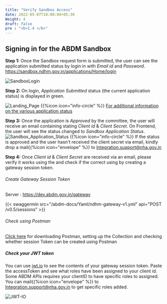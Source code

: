 ```yaml
---
title: "Verify Sandbox Access"
date: 2022-05-07T18:00:04+05:30
Weight: 4 
draft: false
pre : "<b>1.4 </b>"
---
```


## Signing in for the ABDM Sandbox

**Step 1:** Once the Sandbox request form is submitted, the user can see the application submitted status by login in with _Email id_ and _Password_.  
https://sandbox.ndhm.gov.in/applications/Home/login  

![SandboxLogin](/abdm-docs/img/SandboxLogin.png)  

**Step 2:** On login, _Application Submitted_ status (the current application status) is displayed in green.  

![Landing_Page](../Landing_Page.png) 
{{%icon icon="info-circle" %}} [For additional information on the various application status](../about_abdm_sandbox#abdm-sandbox-journey)

**Step 3:** Once the application is _Approved_ by the committee, the user will receive an email containing stating _Client id_ & _Client Secret_. On Frontend, the user will see the status changed to _Sandbox Application Status_.  
![Sandbox_Application_Status](../SandboxApplicationStatus.png) 
{{%icon icon="info-circle" %}} If the status is approved and the user hasn't received the client secret via email, kindly drop a mail{{%icon icon="envelope" %}} to Integration.support@nha.gov.in

**Step 4:** Once _Client id_ & _Client Secret_ are received via an email, please verify it works using the and check if the correct using by creating a gateway session token. 

###### Create Gateway Session Token 
Server : https://dev.abdm.gov.in/gateway

{{< swaggermin src="/abdm-docs/Yaml/ndhm-gateway-v1.yml" api="POST /v0.5/sessions" >}}


###### Check using Postman 

[Click here](../postman_setup) for downloading Postman, setting up the Collection and checking whether session Token can be created using Postman 


##### Check your JWT token

You can use [jwt.io](https://jwt.io) to see the contents of your gateway session token. Paste the accessToken and see what roles have been assigned to your client id. Some ABDM APIs requires your clientID to have specific roles to assigned. You can mail{{%icon icon="envelope" %}} to Integration.support@nha.gov.in to get specific roles added. 

![JWT-IO](../jwt-io.png) 

